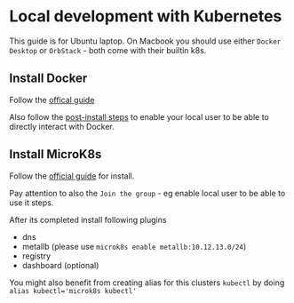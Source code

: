 # Local development with Kubernetes

This guide is for Ubuntu laptop. On Macbook you should use either `Docker Desktop` or `OrbStack` - both come with their builtin k8s.

## Install Docker

Follow the [offical guide](https://docs.docker.com/engine/install/ubuntu/)

Also follow the [post-install steps](https://docs.docker.com/engine/install/linux-postinstall/) to enable your local user to be able to directly interact with Docker.

## Install MicroK8s

Follow the [official guide](https://microk8s.io/docs/getting-started) for install.

Pay attention to also the `Join the group` - eg enable local user to be able to use it steps.

After its completed install following plugins

- dns
- metallb (please use `microk8s enable metallb:10.12.13.0/24`)
- registry
- dashboard (optional)

You might also benefit from creating alias for this clusters `kubectl` by doing `alias kubectl='microk8s kubectl'`